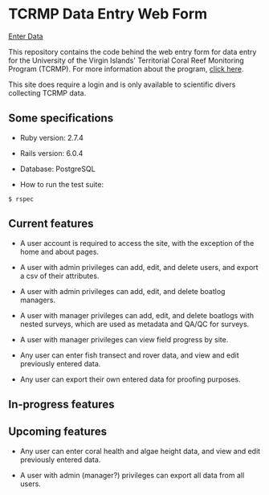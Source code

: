 # TCRMP Data Entry Web Form

[Enter Data](https://tcrmpdataentry.herokuapp.com)

This repository contains the code behind the web entry form for data entry for the University of the Virgin Islands' Territorial Coral Reef Monitoring Program (TCRMP). For more information about the program, [click here](https://tcrmpdataentry.herokuapp.com/about).

This site does require a login and is only available to scientific divers collecting TCRMP data.

## Some specifications

* Ruby version: 2.7.4

* Rails version: 6.0.4

* Database: PostgreSQL

* How to run the test suite:
```
$ rspec
```

## Current features

* A user account is required to access the site, with the exception of the home and about pages.

* A user with admin privileges can add, edit, and delete users, and export a csv of their attributes.

* A user with admin privileges can add, edit, and delete boatlog managers.

* A user with manager privileges can add, edit, and delete boatlogs with nested surveys, which are used as metadata and QA/QC for surveys. 

* A user with manager privileges can view field progress by site.

* Any user can enter fish transect and rover data, and view and edit previously entered data.

* Any user can export their own entered data for proofing purposes.

## In-progress features


## Upcoming features

* Any user can enter coral health and algae height data, and view and edit previously entered data.

* A user with admin (manager?) privileges can export all data from all users.
